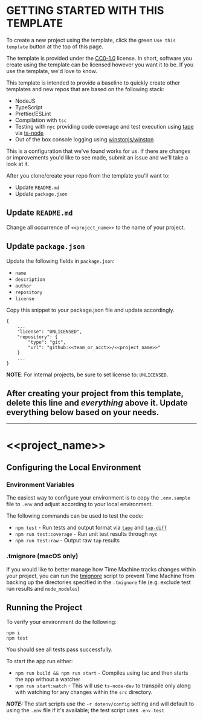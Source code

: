 # GETTING STARTED WITH THIS TEMPLATE
To create a new project using the template, click the green `Use this template` button at the top of this page.

The template is provided under the [CC0-1.0](https://choosealicense.com/licenses/cc0-1.0/) license. In short, software you create using the template can be licensed however you want it to be. If you use the template, we'd love to know.

This template is intended to provide a baseline to quickly create other templates and new repos that are based on the following stack:
* NodeJS
* TypeScript
* Prettier/ESLint
* Compilation with `tsc`
* Testing with `nyc` providing code coverage and test execution using [tape](https://github.com/substack/tape) via [ts-node](https://www.npmjs.com/package/ts-node)
* Out of the box console logging using [winstonjs/winston](https://github.com/winstonjs/winston)

This is a configuration that we've found works for us. If there are changes or improvements you'd like to see made, submit an issue and we'll take a look at it.

After you clone/create your repo from the template you'll want to:
* Update `README.md`
* Update `package.json`

## Update `README.md`
Change all occurrence of `<<project_name>>` to the name of your project.

## Update `package.json`
Update the following fields in `package.json`:

* `name`
* `description`
* `author`
* `repository`
* `license`

Copy this snippet to your package.json file and update accordingly.
```
{
    ...
    "license": "UNLICENSED",
    "repository": {
        "type": "git",
        "url": "github:<<team_or_acct>>/<<project_name>>"
    }
    ...
}
```

**NOTE**: For internal projects, be sure to set license to: `UNLICENSED`.

## After creating your project from this template, delete this line and ***everything*** above it. Update everything below based on your needs.

----

# <<project_name>>
## Configuring the Local Environment

### Environment Variables
The easiest way to configure your environment is to copy the `.env.sample` file to `.env` and adjust according to your local environment.

The following commands can be used to test the code:

* `npm test` - Run tests and output format via [`tape`](https://github.com/substack/tape) and [`tap-diff`](https://github.com/axross/tap-diff)
* `npm run test:coverage` - Run unit test results through `nyc`
* `npm run test:raw` - Output raw `tap` results

### .tmignore (macOS only)
If you would like to better manage how Time Machine tracks changes within your project, you can run the [tmignore](https://gist.github.com/jscottarmstrong/7b8e7932817c083001fdd42b4de464b1) script to prevent Time Machine from
backing up the directories specified in the `.tmignore` file (e.g. exclude test run results and `node_modules`)

## Running the Project
To verify your environment do the following:

```
npm i
npm test
```

You should see all tests pass successfully.

To start the app run either: 

* `npm run build && npm run start` - Compiles using tsc and then starts the app without a watcher 
* `npm run start:watch` - This will use `ts-node-dev` to transpile only along with watching for any changes within the `src` directory. 

***NOTE:*** The start scripts use the `-r dotenv/config` setting and will default to using the `.env` file if it's available; the test script uses `.env.test`

